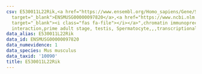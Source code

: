 ```yaml
---
csv: E530011L22Rik,<a href="https://www.ensembl.org/Homo_sapiens/Gene/Summary?db=core;g=ENSMUSG00000097820"
  target="_blank">ENSMUSG00000097820</a>,<a href="https://www.ncbi.nlm.nih.gov/pubmed/25450459"
  target="_blank"><i class="fas fa-file"></i></a>",chromatin immunoprecipitation assay,direct
  interaction,prime adult stage, testis, Spermatocyte,,,transcriptional regulation,
data_alias: E530011L22Rik
data_id: ENSMUSG00000097820
data_numevidence: 1
data_species: Mus musculus
data_taxid: '10090'
title: E530011L22Rik
---
```

